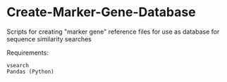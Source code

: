 # Create-Marker-Gene-Database
Scripts for creating "marker gene" reference files for use as database for sequence similarity searches

Requirements:
```
vsearch
Pandas (Python)
```
